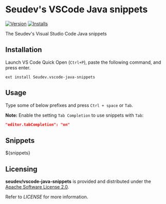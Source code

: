 # Seudev's VSCode Java snippets

[![Version](https://vsmarketplacebadge.apphb.com/version/Seudev.vscode-java-snippets.svg)](https://marketplace.visualstudio.com/items?itemName=Seudev.vscode-java-snippets)
[![Installs](https://vsmarketplacebadge.apphb.com/installs-short/Seudev.vscode-java-snippets.svg)](https://marketplace.visualstudio.com/items?itemName=Seudev.vscode-java-snippets)

The Seudev's Visual Studio Code Java snippets

## Installation

Launch VS Code Quick Open (`Ctrl+P`), paste the following command, and press enter.

```
ext install Seudev.vscode-java-snippets
```

## Usage

Type some of below prefixes and press `Ctrl + space` or `Tab`.


**Note:** Enable the setting `Tab Completion` to use snippets with `Tab`:

```json
"editor.tabCompletion": "on"
```

## Snippets

${snippets}

## Licensing

**seudev/vscode-java-snippets** is provided and distributed under the [Apache Software License 2.0](http://www.apache.org/licenses/LICENSE-2.0).

Refer to *LICENSE* for more information.
